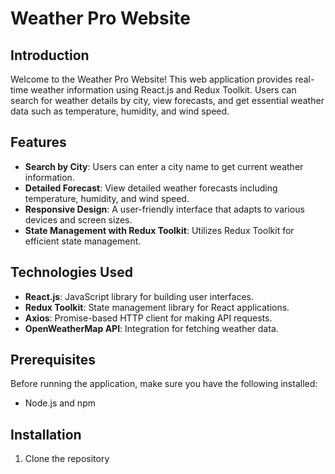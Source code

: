 # Weather Pro Website

## Introduction

Welcome to the Weather Pro Website! This web application provides real-time weather information using React.js and Redux Toolkit. Users can search for weather details by city, view forecasts, and get essential weather data such as temperature, humidity, and wind speed.

## Features

- **Search by City**: Users can enter a city name to get current weather information.
- **Detailed Forecast**: View detailed weather forecasts including temperature, humidity, and wind speed.
- **Responsive Design**: A user-friendly interface that adapts to various devices and screen sizes.
- **State Management with Redux Toolkit**: Utilizes Redux Toolkit for efficient state management.

## Technologies Used

- **React.js**: JavaScript library for building user interfaces.
- **Redux Toolkit**: State management library for React applications.
- **Axios**: Promise-based HTTP client for making API requests.
- **OpenWeatherMap API**: Integration for fetching weather data.

## Prerequisites

Before running the application, make sure you have the following installed:

- Node.js and npm

## Installation

1. Clone the repository
